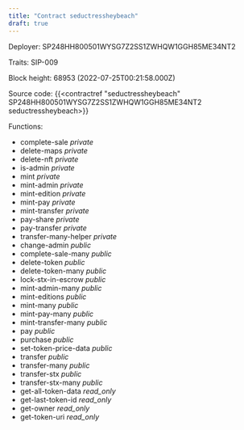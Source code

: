 ```yaml
---
title: "Contract seductressheybeach"
draft: true
---
```

Deployer: SP248HH800501WYSG7Z2SS1ZWHQW1GGH85ME34NT2

Traits:
SIP-009 



Block height: 68953 (2022-07-25T00:21:58.000Z)

Source code: {{<contractref "seductressheybeach" SP248HH800501WYSG7Z2SS1ZWHQW1GGH85ME34NT2 seductressheybeach>}}

Functions:

* complete-sale _private_
* delete-maps _private_
* delete-nft _private_
* is-admin _private_
* mint _private_
* mint-admin _private_
* mint-edition _private_
* mint-pay _private_
* mint-transfer _private_
* pay-share _private_
* pay-transfer _private_
* transfer-many-helper _private_
* change-admin _public_
* complete-sale-many _public_
* delete-token _public_
* delete-token-many _public_
* lock-stx-in-escrow _public_
* mint-admin-many _public_
* mint-editions _public_
* mint-many _public_
* mint-pay-many _public_
* mint-transfer-many _public_
* pay _public_
* purchase _public_
* set-token-price-data _public_
* transfer _public_
* transfer-many _public_
* transfer-stx _public_
* transfer-stx-many _public_
* get-all-token-data _read_only_
* get-last-token-id _read_only_
* get-owner _read_only_
* get-token-uri _read_only_
